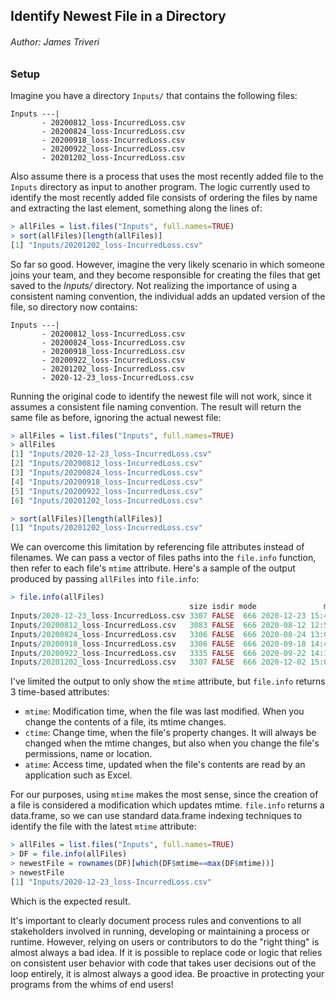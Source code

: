 

## Identify Newest File in a Directory
###### Author: James Triveri

### Setup


Imagine you have a directory `Inputs/` that contains the following files:


```text
Inputs ---|
       - 20200812_loss-IncurredLoss.csv
       - 20200824_loss-IncurredLoss.csv
       - 20200918_loss-IncurredLoss.csv
       - 20200922_loss-IncurredLoss.csv
       - 20201202_loss-IncurredLoss.csv
```

Also assume there is a process that uses the most recently added file to the `Inputs` directory as input to another program. The logic currently used to identify the most recently added file consists of ordering the files by name and extracting the last element, something along the lines of:

```R
> allFiles = list.files("Inputs", full.names=TRUE)
> sort(allFiles)[length(allFiles)]
[1] "Inputs/20201202_loss-IncurredLoss.csv"
```

So far so good. However, imagine the very likely scenario in which someone joins your team, and they become responsible for creating the files that get saved to the *Inputs/* directory. Not realizing the importance of using a consistent naming convention, the individual adds an updated version of the file, so directory now contains:


```text
Inputs ---|
       - 20200812_loss-IncurredLoss.csv
       - 20200824_loss-IncurredLoss.csv
       - 20200918_loss-IncurredLoss.csv
       - 20200922_loss-IncurredLoss.csv
       - 20201202_loss-IncurredLoss.csv
       - 2020-12-23_loss-IncurredLoss.csv
```

Running the original code to identify the newest file will not work, since it assumes a consistent file naming convention. The result will return the same file as before, ignoring the actual newest file:

```R
> allFiles = list.files("Inputs", full.names=TRUE)
> allFiles
[1] "Inputs/2020-12-23_loss-IncurredLoss.csv"
[2] "Inputs/20200812_loss-IncurredLoss.csv"  
[3] "Inputs/20200824_loss-IncurredLoss.csv"  
[4] "Inputs/20200918_loss-IncurredLoss.csv"  
[5] "Inputs/20200922_loss-IncurredLoss.csv"  
[6] "Inputs/20201202_loss-IncurredLoss.csv"

> sort(allFiles)[length(allFiles)]
[1] "Inputs/20201202_loss-IncurredLoss.csv"
```

We can overcome this limitation by referencing file attributes instead of filenames. We can pass a vector of files paths into the `file.info` function, then refer to each file's `mtime` attribute. Here's a sample of the output produced by passing `allFiles` into `file.info`:

```R
> file.info(allFiles)
                                        size isdir mode               mtime
Inputs/2020-12-23_loss-IncurredLoss.csv 3307 FALSE  666 2020-12-23 15:45:34
Inputs/20200812_loss-IncurredLoss.csv   3083 FALSE  666 2020-08-12 12:58:24
Inputs/20200824_loss-IncurredLoss.csv   3306 FALSE  666 2020-08-24 13:00:01
Inputs/20200918_loss-IncurredLoss.csv   3306 FALSE  666 2020-09-18 14:47:47
Inputs/20200922_loss-IncurredLoss.csv   3335 FALSE  666 2020-09-22 14:15:58
Inputs/20201202_loss-IncurredLoss.csv   3307 FALSE  666 2020-12-02 15:08:35
```

I've limited the output to only show the `mtime` attribute, but `file.info` returns 3 time-based attributes: 

* `mtime`: Modification time, when the file was last modified. When you change the contents of a file, its mtime changes.
* `ctime`: Change time, when the file's property changes. It will always be changed when the mtime changes, but also when you change the file's permissions, name or location.
* `atime`: Access time, updated when the file's contents are read by an application such as Excel.

For our purposes, using `mtime` makes the most sense, since the creation of a file is considered a modification which updates mtime. `file.info` returns a data.frame, so we can use standard data.frame indexing techniques to identify the file with the latest `mtime` attribute:

```R
> allFiles = list.files("Inputs", full.names=TRUE)
> DF = file.info(allFiles)
> newestFile = rownames(DF)[which(DF$mtime==max(DF$mtime))]
> newestFile
[1] "Inputs/2020-12-23_loss-IncurredLoss.csv"
```

Which is the expected result. 

It's important to clearly document process rules and conventions to all stakeholders involved in running, developing or maintaining a process or runtime. However, relying on users or contributors to do the "right thing" is almost always a bad idea. If it is possible to replace code or logic that relies on consistent user behavior with code that takes user decisions out of the loop entirely, it is almost always a good idea. Be proactive in protecting your programs from the whims of end users!
